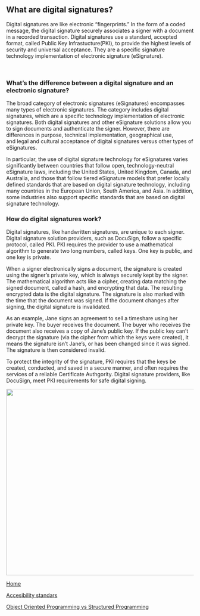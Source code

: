 <h2 class="section-title">What are digital signatures?</h2>
<p class="intro anchor-tabs">Digital signatures are like electronic &ldquo;fingerprints.&rdquo; In the form of a coded message, the digital signature securely associates a signer with a document in a recorded transaction. Digital signatures use a standard, accepted format, called<span>&nbsp;Public Key Infrastucture(PKI)</span>, to provide the highest levels of security and universal acceptance. They are a specific signature technology implementation of electronic signature (eSignature).</p>
<div class="separator__up">&nbsp;</div>
<h3 class="no-top-margin">What&rsquo;s the difference between a digital signature and an electronic signature?</h3>
<p class="section-subtitle">The broad category of electronic signatures (eSignatures) encompasses many types of electronic signatures. The category includes digital signatures, which are a specific technology implementation of electronic signatures. Both digital signatures and other eSignature solutions allow you to sign documents and authenticate the signer. However, there are differences in purpose, technical implementation, geographical use, and<span>&nbsp;legal</span><span>&nbsp;</span>and cultural acceptance of digital signatures versus other types of eSignatures.</p>
<p class="section-subtitle">In particular, the use of digital signature technology for eSignatures varies significantly between countries that follow open, technology-neutral eSignature laws, including the United States, United Kingdom, Canada, and Australia, and those that follow tiered eSignature models that prefer locally defined standards that are based on digital signature technology, including many countries in the European Union, South America, and Asia. In addition, some industries also support specific standards that are based on digital signature technology.</p>
<h3 class="no-top-margin">How do digital signatures work?</h3>
<p class="section-subtitle anchor-tabs">Digital signatures, like handwritten signatures, are unique to each signer. Digital signature solution providers, such as DocuSign, follow a specific protocol, called<span>&nbsp;PKI</span>. PKI requires the provider to use a mathematical algorithm to generate two long numbers, called keys. One key is public, and one key is private.</p>
<p class="section-subtitle">When a signer electronically signs a document, the signature is created using the signer&rsquo;s private key, which is always securely kept by the signer. The mathematical algorithm acts like a cipher, creating data matching the signed document, called a hash, and encrypting that data. The resulting encrypted data is the digital signature. The signature is also marked with the time that the document was signed. If the document changes after signing, the digital signature is invalidated.</p>
<p class="section-subtitle">As an example, Jane signs an agreement to sell a timeshare using her private key. The buyer receives the document. The buyer who receives the document also receives a copy of Jane&rsquo;s public key. If the public key can&rsquo;t decrypt the signature (via the cipher from which the keys were created), it means the signature isn&rsquo;t Jane&rsquo;s, or has been changed since it was signed. The signature is then considered invalid.</p>
<p class="section-subtitle">To protect the integrity of the signature, PKI requires that the keys be created, conducted, and saved in a secure manner, and often requires the services of a reliable Certificate Authgority. Digital signature providers, like DocuSign, meet PKI requirements for safe digital signing.</p>
<p><img height="500" width="940" class="media-element file-default" data-delta="3" src="https://www.docusign.com/sites/default/files/ds_subpage_diagram2.svg" alt="" /></p>
<p><a href="https://4355921.github.io/cybersecurity_web/">Home</a></p>
<p><a href="https://4355921.github.io/cybersecurity_web/accesibility_standars.html">Accesibility standars</a></p>
<p><a href="https://4355921.github.io/cybersecurity_web/oop_vs_sp.html">Object Oriented Programming vs Structured Programming</a></p>
